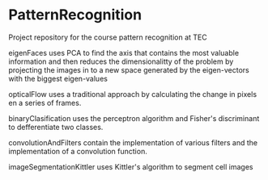 # PatternRecognition
Project repository for the course pattern recognition at TEC

eigenFaces uses PCA to find the axis that contains the most valuable information and then 
reduces the dimensionalitty of the problem by projecting the images in to a new space generated 
by the eigen-vectors with the biggest eigen-values

opticalFlow uses a traditional approach by calculating the change in pixels en a series of frames.

binaryClasification uses the perceptron algorithm and Fisher's discriminant to defferentiate two classes.

convolutionAndFilters contain the implementation of various filters and the implementation of a convolution function.

imageSegmentationKittler uses Kittler's algorithm to segment cell images
